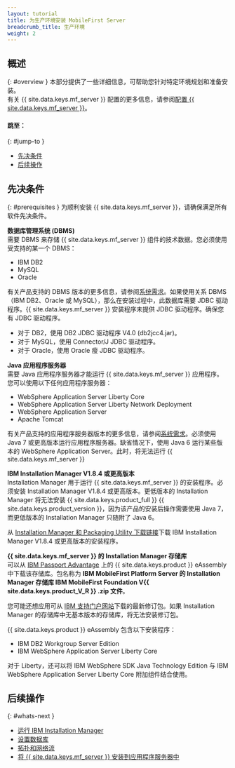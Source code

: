 ```yaml
---
layout: tutorial
title: 为生产环境安装 MobileFirst Server
breadcrumb_title: 生产环境
weight: 2
---
```

<!-- NLS_CHARSET=UTF-8 -->
## 概述
{: #overview }
本部分提供了一些详细信息，可帮助您针对特定环境规划和准备安装。  
有关 {{ site.data.keys.mf_server }} 配置的更多信息，请参阅[配置 {{ site.data.keys.mf_server }}](server-configuration)。

#### 跳至：
{: #jump-to }

* [先决条件](#prerequisites)
* [后续操作](#whats-next)

## 先决条件
{: #prerequisites }
为顺利安装 {{ site.data.keys.mf_server }}，请确保满足所有软件先决条件。

**数据库管理系统 (DBMS)**  
需要 DBMS 来存储 {{ site.data.keys.mf_server }} 组件的技术数据。您必须使用受支持的某一个 DBMS：

* IBM DB2 
* MySQL
* Oracle

有关产品支持的 DBMS 版本的更多信息，请参阅[系统需求](../../product-overview/requirements)。如果使用关系 DBMS（IBM DB2、Oracle 或 MySQL），那么在安装过程中，此数据库需要 JDBC 驱动程序。{{ site.data.keys.mf_server }} 安装程序未提供 JDBC 驱动程序。确保您有 JDBC 驱动程序。

* 对于 DB2，使用 DB2 JDBC 驱动程序 V4.0 (db2jcc4.jar)。
* 对于 MySQL，使用 Connector/J JDBC 驱动程序。
* 对于 Oracle，使用 Oracle 瘦 JDBC 驱动程序。

**Java 应用程序服务器**  
需要 Java 应用程序服务器才能运行 {{ site.data.keys.mf_server }} 应用程序。您可以使用以下任何应用程序服务器：

* WebSphere Application Server Liberty Core
* WebSphere Application Server Liberty Network Deployment
* WebSphere Application Server
* Apache Tomcat

有关产品支持的应用程序服务器版本的更多信息，请参阅[系统需求](../../product-overview/requirements)。必须使用 Java 7 或更高版本运行应用程序服务器。缺省情况下，使用 Java 6 运行某些版本的 WebSphere Application Server。此时，将无法运行 {{ site.data.keys.mf_server }}

**IBM Installation Manager V1.8.4 或更高版本**  
Installation Manager 用于运行 {{ site.data.keys.mf_server }} 的安装程序。必须安装 Installation Manager V1.8.4 或更高版本。更低版本的 Installation Manager 将无法安装 {{ site.data.keys.product_full }} {{ site.data.keys.product_version }}，因为该产品的安装后操作需要使用 Java 7，而更低版本的 Installation Manager 只随附了 Java 6。


从 [Installation Manager 和 Packaging Utility 下载链接](http://www.ibm.com/support/docview.wss?uid=swg27025142)下载 IBM Installation Manager V1.8.4 或更高版本的安装程序。

**{{ site.data.keys.mf_server }} 的 Installation Manager 存储库**  
可以从 [IBM Passport Advantage](http://www.ibm.com/software/passportadvantage/pao_customers.htm) 上的 {{ site.data.keys.product }} eAssembly 中下载该存储库。包名称为 **IBM MobileFirst Platform Server 的 Installation Manager 存储库 IBM MobileFirst Foundation V{{ site.data.keys.product_V_R }} .zip 文件**。

您可能还想应用可从 [IBM 支持门户网站](http://www.ibm.com/support/entry/portal/product/other_software/ibm_mobilefirst_platform_foundation)下载的最新修订包。如果 Installation Manager 的存储库中无基本版本的存储库，将无法安装修订包。

{{ site.data.keys.product }} eAssembly 包含以下安装程序：

* IBM DB2 Workgroup Server Edition
* IBM WebSphere Application Server Liberty Core

对于 Liberty，还可以将 IBM WebSphere SDK Java Technology Edition 与 IBM WebSphere Application Server Liberty Core 附加组件结合使用。

## 后续操作
{: #whats-next }

* [运行 IBM Installation Manager](installation-manager)
* [设置数据库](databases)
* [拓扑和网络流](topologies)
* [将 {{ site.data.keys.mf_server }} 安装到应用程序服务器中](appserver)
